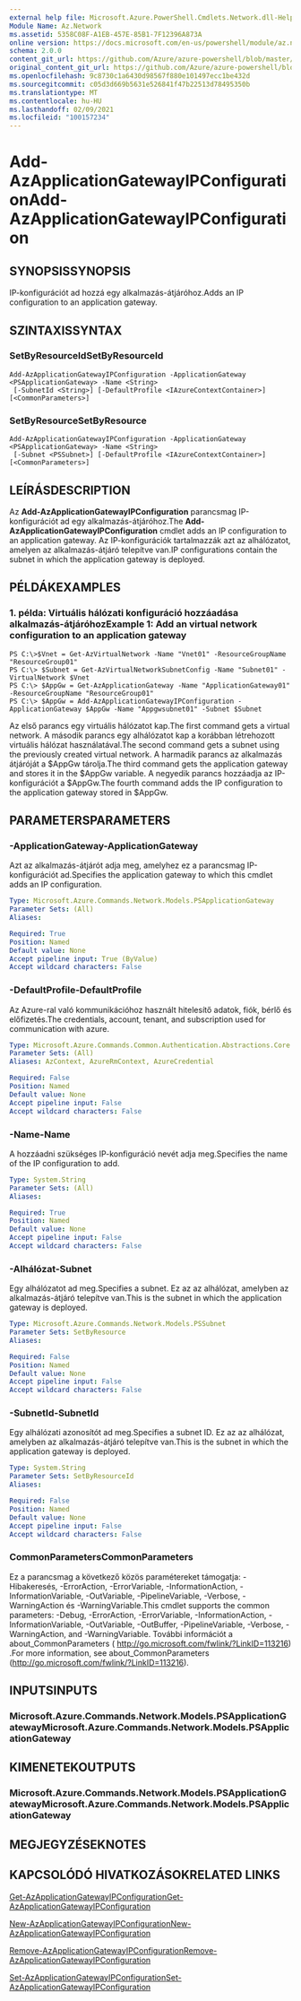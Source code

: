 ```yaml
---
external help file: Microsoft.Azure.PowerShell.Cmdlets.Network.dll-Help.xml
Module Name: Az.Network
ms.assetid: 5358C08F-A1EB-457E-85B1-7F12396A873A
online version: https://docs.microsoft.com/en-us/powershell/module/az.network/add-azapplicationgatewayipconfiguration
schema: 2.0.0
content_git_url: https://github.com/Azure/azure-powershell/blob/master/src/Network/Network/help/Add-AzApplicationGatewayIPConfiguration.md
original_content_git_url: https://github.com/Azure/azure-powershell/blob/master/src/Network/Network/help/Add-AzApplicationGatewayIPConfiguration.md
ms.openlocfilehash: 9c8730c1a6430d98567f880e101497ecc1be432d
ms.sourcegitcommit: c05d3d669b5631e526841f47b22513d78495350b
ms.translationtype: MT
ms.contentlocale: hu-HU
ms.lasthandoff: 02/09/2021
ms.locfileid: "100157234"
---
```

# <span data-ttu-id="92a55-101">Add-AzApplicationGatewayIPConfiguration</span><span class="sxs-lookup"><span data-stu-id="92a55-101">Add-AzApplicationGatewayIPConfiguration</span></span>

## <span data-ttu-id="92a55-102">SYNOPSIS</span><span class="sxs-lookup"><span data-stu-id="92a55-102">SYNOPSIS</span></span>
<span data-ttu-id="92a55-103">IP-konfigurációt ad hozzá egy alkalmazás-átjáróhoz.</span><span class="sxs-lookup"><span data-stu-id="92a55-103">Adds an IP configuration to an application gateway.</span></span>

## <span data-ttu-id="92a55-104">SZINTAXIS</span><span class="sxs-lookup"><span data-stu-id="92a55-104">SYNTAX</span></span>

### <span data-ttu-id="92a55-105">SetByResourceId</span><span class="sxs-lookup"><span data-stu-id="92a55-105">SetByResourceId</span></span>
```
Add-AzApplicationGatewayIPConfiguration -ApplicationGateway <PSApplicationGateway> -Name <String>
 [-SubnetId <String>] [-DefaultProfile <IAzureContextContainer>] [<CommonParameters>]
```

### <span data-ttu-id="92a55-106">SetByResource</span><span class="sxs-lookup"><span data-stu-id="92a55-106">SetByResource</span></span>
```
Add-AzApplicationGatewayIPConfiguration -ApplicationGateway <PSApplicationGateway> -Name <String>
 [-Subnet <PSSubnet>] [-DefaultProfile <IAzureContextContainer>] [<CommonParameters>]
```

## <span data-ttu-id="92a55-107">LEÍRÁS</span><span class="sxs-lookup"><span data-stu-id="92a55-107">DESCRIPTION</span></span>
<span data-ttu-id="92a55-108">Az **Add-AzApplicationGatewayIPConfiguration** parancsmag IP-konfigurációt ad egy alkalmazás-átjáróhoz.</span><span class="sxs-lookup"><span data-stu-id="92a55-108">The **Add-AzApplicationGatewayIPConfiguration** cmdlet adds an IP configuration to an application gateway.</span></span>
<span data-ttu-id="92a55-109">Az IP-konfigurációk tartalmazzák azt az alhálózatot, amelyen az alkalmazás-átjáró telepítve van.</span><span class="sxs-lookup"><span data-stu-id="92a55-109">IP configurations contain the subnet in which the application gateway is deployed.</span></span>

## <span data-ttu-id="92a55-110">PÉLDÁK</span><span class="sxs-lookup"><span data-stu-id="92a55-110">EXAMPLES</span></span>

### <span data-ttu-id="92a55-111">1. példa: Virtuális hálózati konfiguráció hozzáadása alkalmazás-átjáróhoz</span><span class="sxs-lookup"><span data-stu-id="92a55-111">Example 1: Add an virtual network configuration to an application gateway</span></span>
```
PS C:\>$Vnet = Get-AzVirtualNetwork -Name "Vnet01" -ResourceGroupName "ResourceGroup01"
PS C:\> $Subnet = Get-AzVirtualNetworkSubnetConfig -Name "Subnet01" -VirtualNetwork $Vnet 
PS C:\> $AppGw = Get-AzApplicationGateway -Name "ApplicationGateway01" -ResourceGroupName "ResourceGroup01"
PS C:\> $AppGw = Add-AzApplicationGatewayIPConfiguration -ApplicationGateway $AppGw -Name "Appgwsubnet01" -Subnet $Subnet
```

<span data-ttu-id="92a55-112">Az első parancs egy virtuális hálózatot kap.</span><span class="sxs-lookup"><span data-stu-id="92a55-112">The first command gets a virtual network.</span></span>
<span data-ttu-id="92a55-113">A második parancs egy alhálózatot kap a korábban létrehozott virtuális hálózat használatával.</span><span class="sxs-lookup"><span data-stu-id="92a55-113">The second command gets a subnet using the previously created virtual network.</span></span>
<span data-ttu-id="92a55-114">A harmadik parancs az alkalmazás átjáróját a $AppGw tárolja.</span><span class="sxs-lookup"><span data-stu-id="92a55-114">The third command gets the application gateway and stores it in the $AppGw variable.</span></span>
<span data-ttu-id="92a55-115">A negyedik parancs hozzáadja az IP-konfigurációt a $AppGw.</span><span class="sxs-lookup"><span data-stu-id="92a55-115">The fourth command adds the IP configuration to the application gateway stored in $AppGw.</span></span>

## <span data-ttu-id="92a55-116">PARAMETERS</span><span class="sxs-lookup"><span data-stu-id="92a55-116">PARAMETERS</span></span>

### <span data-ttu-id="92a55-117">-ApplicationGateway</span><span class="sxs-lookup"><span data-stu-id="92a55-117">-ApplicationGateway</span></span>
<span data-ttu-id="92a55-118">Azt az alkalmazás-átjárót adja meg, amelyhez ez a parancsmag IP-konfigurációt ad.</span><span class="sxs-lookup"><span data-stu-id="92a55-118">Specifies the application gateway to which this cmdlet adds an IP configuration.</span></span>

```yaml
Type: Microsoft.Azure.Commands.Network.Models.PSApplicationGateway
Parameter Sets: (All)
Aliases:

Required: True
Position: Named
Default value: None
Accept pipeline input: True (ByValue)
Accept wildcard characters: False
```

### <span data-ttu-id="92a55-119">-DefaultProfile</span><span class="sxs-lookup"><span data-stu-id="92a55-119">-DefaultProfile</span></span>
<span data-ttu-id="92a55-120">Az Azure-ral való kommunikációhoz használt hitelesítő adatok, fiók, bérlő és előfizetés.</span><span class="sxs-lookup"><span data-stu-id="92a55-120">The credentials, account, tenant, and subscription used for communication with azure.</span></span>

```yaml
Type: Microsoft.Azure.Commands.Common.Authentication.Abstractions.Core.IAzureContextContainer
Parameter Sets: (All)
Aliases: AzContext, AzureRmContext, AzureCredential

Required: False
Position: Named
Default value: None
Accept pipeline input: False
Accept wildcard characters: False
```

### <span data-ttu-id="92a55-121">-Name</span><span class="sxs-lookup"><span data-stu-id="92a55-121">-Name</span></span>
<span data-ttu-id="92a55-122">A hozzáadni szükséges IP-konfiguráció nevét adja meg.</span><span class="sxs-lookup"><span data-stu-id="92a55-122">Specifies the name of the IP configuration to add.</span></span>

```yaml
Type: System.String
Parameter Sets: (All)
Aliases:

Required: True
Position: Named
Default value: None
Accept pipeline input: False
Accept wildcard characters: False
```

### <span data-ttu-id="92a55-123">-Alhálózat</span><span class="sxs-lookup"><span data-stu-id="92a55-123">-Subnet</span></span>
<span data-ttu-id="92a55-124">Egy alhálózatot ad meg.</span><span class="sxs-lookup"><span data-stu-id="92a55-124">Specifies a subnet.</span></span>
<span data-ttu-id="92a55-125">Ez az az alhálózat, amelyben az alkalmazás-átjáró telepítve van.</span><span class="sxs-lookup"><span data-stu-id="92a55-125">This is the subnet in which the application gateway is deployed.</span></span>

```yaml
Type: Microsoft.Azure.Commands.Network.Models.PSSubnet
Parameter Sets: SetByResource
Aliases:

Required: False
Position: Named
Default value: None
Accept pipeline input: False
Accept wildcard characters: False
```

### <span data-ttu-id="92a55-126">-SubnetId</span><span class="sxs-lookup"><span data-stu-id="92a55-126">-SubnetId</span></span>
<span data-ttu-id="92a55-127">Egy alhálózati azonosítót ad meg.</span><span class="sxs-lookup"><span data-stu-id="92a55-127">Specifies a subnet ID.</span></span>
<span data-ttu-id="92a55-128">Ez az az alhálózat, amelyben az alkalmazás-átjáró telepítve van.</span><span class="sxs-lookup"><span data-stu-id="92a55-128">This is the subnet in which the application gateway is deployed.</span></span>

```yaml
Type: System.String
Parameter Sets: SetByResourceId
Aliases:

Required: False
Position: Named
Default value: None
Accept pipeline input: False
Accept wildcard characters: False
```

### <span data-ttu-id="92a55-129">CommonParameters</span><span class="sxs-lookup"><span data-stu-id="92a55-129">CommonParameters</span></span>
<span data-ttu-id="92a55-130">Ez a parancsmag a következő közös paramétereket támogatja: -Hibakeresés, -ErrorAction, -ErrorVariable, -InformationAction, -InformationVariable, -OutVariable, -PipelineVariable, -Verbose, -WarningAction és -WarningVariable.</span><span class="sxs-lookup"><span data-stu-id="92a55-130">This cmdlet supports the common parameters: -Debug, -ErrorAction, -ErrorVariable, -InformationAction, -InformationVariable, -OutVariable, -OutBuffer, -PipelineVariable, -Verbose, -WarningAction, and -WarningVariable.</span></span> <span data-ttu-id="92a55-131">További információt a about_CommonParameters ( http://go.microsoft.com/fwlink/?LinkID=113216) .</span><span class="sxs-lookup"><span data-stu-id="92a55-131">For more information, see about_CommonParameters (http://go.microsoft.com/fwlink/?LinkID=113216).</span></span>

## <span data-ttu-id="92a55-132">INPUTS</span><span class="sxs-lookup"><span data-stu-id="92a55-132">INPUTS</span></span>

### <span data-ttu-id="92a55-133">Microsoft.Azure.Commands.Network.Models.PSApplicationGateway</span><span class="sxs-lookup"><span data-stu-id="92a55-133">Microsoft.Azure.Commands.Network.Models.PSApplicationGateway</span></span>

## <span data-ttu-id="92a55-134">KIMENETEK</span><span class="sxs-lookup"><span data-stu-id="92a55-134">OUTPUTS</span></span>

### <span data-ttu-id="92a55-135">Microsoft.Azure.Commands.Network.Models.PSApplicationGateway</span><span class="sxs-lookup"><span data-stu-id="92a55-135">Microsoft.Azure.Commands.Network.Models.PSApplicationGateway</span></span>

## <span data-ttu-id="92a55-136">MEGJEGYZÉSEK</span><span class="sxs-lookup"><span data-stu-id="92a55-136">NOTES</span></span>

## <span data-ttu-id="92a55-137">KAPCSOLÓDÓ HIVATKOZÁSOK</span><span class="sxs-lookup"><span data-stu-id="92a55-137">RELATED LINKS</span></span>

[<span data-ttu-id="92a55-138">Get-AzApplicationGatewayIPConfiguration</span><span class="sxs-lookup"><span data-stu-id="92a55-138">Get-AzApplicationGatewayIPConfiguration</span></span>](./Get-AzApplicationGatewayIPConfiguration.md)

[<span data-ttu-id="92a55-139">New-AzApplicationGatewayIPConfiguration</span><span class="sxs-lookup"><span data-stu-id="92a55-139">New-AzApplicationGatewayIPConfiguration</span></span>](./New-AzApplicationGatewayIPConfiguration.md)

[<span data-ttu-id="92a55-140">Remove-AzApplicationGatewayIPConfiguration</span><span class="sxs-lookup"><span data-stu-id="92a55-140">Remove-AzApplicationGatewayIPConfiguration</span></span>](./Remove-AzApplicationGatewayIPConfiguration.md)

[<span data-ttu-id="92a55-141">Set-AzApplicationGatewayIPConfiguration</span><span class="sxs-lookup"><span data-stu-id="92a55-141">Set-AzApplicationGatewayIPConfiguration</span></span>](./Set-AzApplicationGatewayIPConfiguration.md)


